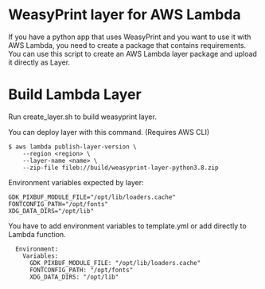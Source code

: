 
# WeasyPrint layer for AWS Lambda

If you have a python app that uses WeasyPrint and you want to use it with AWS Lambda, you need to create a package that contains requirements. You can use this script to create an AWS Lambda layer package and upload it directly as Layer.


# Build Lambda Layer

Run create_layer.sh to build weasyprint layer.

You can deploy layer with this command. (Requires AWS CLI)

    $ aws lambda publish-layer-version \
        --region <region> \
        --layer-name <name> \
        --zip-file fileb://build/weasyprint-layer-python3.8.zip

Environment variables expected by layer:

    GDK_PIXBUF_MODULE_FILE="/opt/lib/loaders.cache"
    FONTCONFIG_PATH="/opt/fonts"
    XDG_DATA_DIRS="/opt/lib"

You have to add environment variables to template.yml or add directly to Lambda function.

      Environment:
        Variables:
          GDK_PIXBUF_MODULE_FILE: "/opt/lib/loaders.cache"
          FONTCONFIG_PATH: "/opt/fonts"
          XDG_DATA_DIRS: "/opt/lib"
